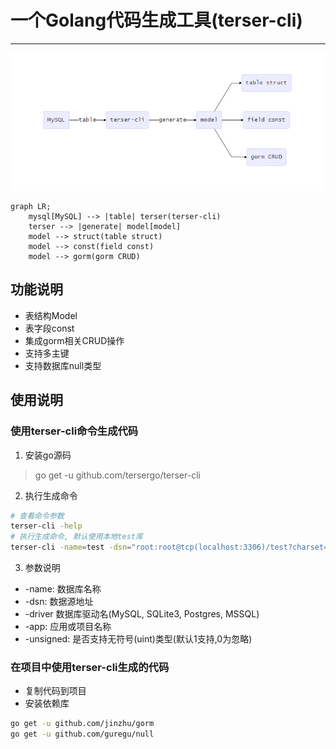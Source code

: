 # 一个Golang代码生成工具(terser-cli)

----------
![功能图](./docs/func.png)

```mermaid
graph LR;
    mysql[MySQL] --> |table| terser(terser-cli)
    terser --> |generate| model[model]
    model --> struct(table struct)
    model --> const(field const)
    model --> gorm(gorm CRUD)
```


## 功能说明

- 表结构Model
- 表字段const
- 集成gorm相关CRUD操作
- 支持多主键
- 支持数据库null类型

## 使用说明

### 使用terser-cli命令生成代码

1. 安装go源码
	
> go get -u github.com/tersergo/terser-cli

2. 执行生成命令

```sh
# 查看命令参数
terser-cli -help
# 执行生成命令, 默认使用本地test库
terser-cli -name=test -dsn="root:root@tcp(localhost:3306)/test?charset=utf8&parseTime=True&loc=Local" -driver=mysql -app=new-app -unsigned=1
```
3. 参数说明

- -name: 数据库名称
- -dsn: 数据源地址
- -driver 数据库驱动名(MySQL, SQLite3, Postgres, MSSQL)
- -app: 应用或项目名称
- -unsigned: 是否支持无符号(uint)类型(默认1支持,0为忽略)

### 在项目中使用terser-cli生成的代码

- 复制代码到项目
- 安装依赖库

```sh
go get -u github.com/jinzhu/gorm
go get -u github.com/guregu/null
```








